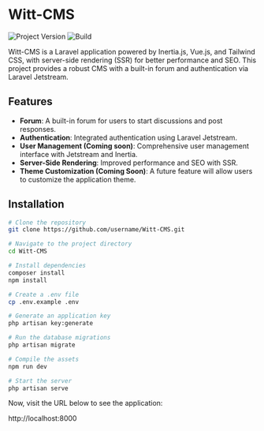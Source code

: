 # Witt-CMS

![Project Version](https://img.shields.io/badge/version-0.1.1-green.svg)
![Build](https://img.shields.io/badge/Build-alpha-red)

Witt-CMS is a Laravel application powered by Inertia.js, Vue.js, and Tailwind CSS, with server-side rendering (SSR) for better performance and SEO. This project provides a robust CMS with a built-in forum and authentication via Laravel Jetstream.

## Features

- **Forum**: A built-in forum for users to start discussions and post responses.
- **Authentication**: Integrated authentication using Laravel Jetstream.
- **User Management (Coming soon)**: Comprehensive user management interface with Jetstream and Inertia.
- **Server-Side Rendering**: Improved performance and SEO with SSR.
- **Theme Customization (Coming Soon)**: A future feature will allow users to customize the application theme.

## Installation

```bash
# Clone the repository
git clone https://github.com/username/Witt-CMS.git

# Navigate to the project directory
cd Witt-CMS

# Install dependencies
composer install
npm install

# Create a .env file
cp .env.example .env

# Generate an application key
php artisan key:generate

# Run the database migrations
php artisan migrate

# Compile the assets
npm run dev

# Start the server
php artisan serve
```
Now, visit the URL below to see the application:

http://localhost:8000
